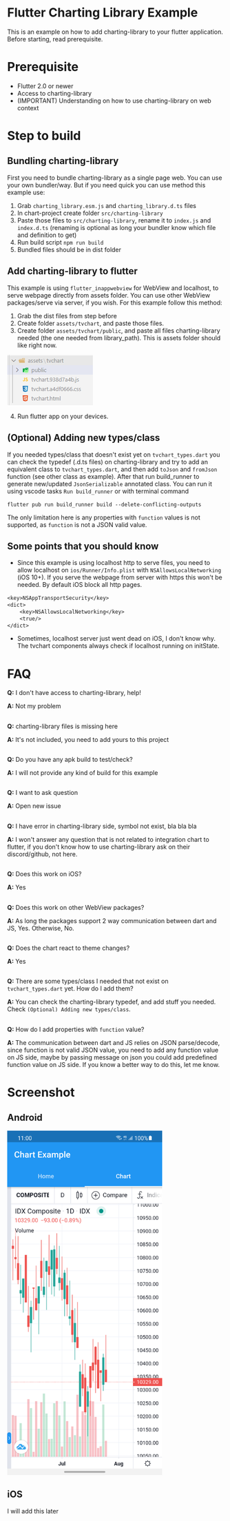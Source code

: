 # Flutter Charting Library Example

This is an example on how to add charting-library to your flutter application.
Before starting, read prerequisite.

# Prerequisite

- Flutter 2.0 or newer
- Access to charting-library
- (IMPORTANT) Understanding on how to use charting-library on web context

# Step to build

## Bundling charting-library

First you need to bundle charting-library as a single page web.
You can use your own bundler/way. But if you need quick you can use method this example use:

1. Grab `charting_library.esm.js` and `charting_library.d.ts` files
2. In chart-project create folder `src/charting-library`
3. Paste those files to `src/charting-library`, rename it to `index.js` and `index.d.ts` (renaming is optional as long your bundler know which file and definition to get)
4. Run build script `npm run build`
5. Bundled files should be in dist folder

## Add charting-library to flutter

This example is using `flutter_inappwebview` for WebView and localhost, to serve webpage directly from assets folder. You can use other WebView packages/serve via server, if you wish.
For this example follow this method:

1. Grab the dist files from step before
2. Create folder `assets/tvchart`, and paste those files.
3. Create folder `assets/tvchart/public`, and paste all files charting-library needed (the one needed from library_path). This is assets folder should like right now.

![flutter-assets](./docs/images/flutter-assets.png)

4. Run flutter app on your devices.


## (Optional) Adding new types/class

If you needed types/class that doesn't exist yet on `tvchart_types.dart` you can check the typedef (.d.ts files) on charting-library and try to add an equivalent class to `tvchart_types.dart`, and then add `toJson` and `fromJson` function (see other class as example).
After that run build_runner to generate new/updated `JsonSerializable` annotated class. You can run it using vscode tasks `Run build_runner` or with terminal command
```
flutter pub run build_runner build --delete-conflicting-outputs
```

The only limitation here is any properties with `function` values is not supported, as `function` is not a JSON valid value.

## Some points that you should know

- Since this example is using localhost http to serve files, you need to allow localhost on `ios/Runner/Info.plist` with `NSAllowsLocalNetworking` (iOS 10+). If you serve the webpage from server with https this won't be needed. By default iOS block all http pages.

```
<key>NSAppTransportSecurity</key>
<dict>
    <key>NSAllowsLocalNetworking</key>
    <true/>
</dict>
```

- Sometimes, localhost server just went dead on iOS, I don't know why. The tvchart components always check if localhost running on initState.

# FAQ

**Q:** I don't have access to charting-library, help!

**A:** Not my problem
##

**Q:** charting-library files is missing here

**A:** It's not included, you need to add yours to this project
##

**Q:** Do you have any apk build to test/check?

**A:** I will not provide any kind of build for this example
##

**Q:** I want to ask question

**A:** Open new issue
##

**Q:** I have error in charting-library side, symbol not exist, bla bla bla

**A:** I won't answer any question that is not related to integration chart to flutter, if you don't know how to use charting-library ask on their discord/github, not here.
##

**Q:** Does this work on iOS?

**A:** Yes
##

**Q:** Does this work on other WebView packages?

**A:** As long the packages support 2 way communication between dart and JS, Yes. Otherwise, No.
##

**Q:** Does the chart react to theme changes?

**A:** Yes
##

**Q:** There are some types/class I needed that not exist on `tvchart_types.dart` yet. How do I add them?

**A:** You can check the charting-library typedef, and add stuff you needed. Check `(Optional) Adding new types/class`.
##

**Q:** How do I add properties with `function` value?

**A:** The communication between dart and JS relies on JSON parse/decode, since function is not valid JSON value, you need to add any function value on JS side, maybe by passing message on json you could add predefined function value on JS side. If you know a better way to do this, let me know.
##

# Screenshot

## Android

<img src="./docs/images/screenshot-android.png" alt="screenshot-android" width="360" height="800">

## iOS

I will add this later